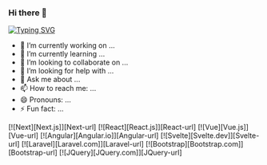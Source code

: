
### Hi there 👋

[![Typing SVG](https://readme-typing-svg.demolab.com?font=Fira+Code&pause=1000&random=false&width=435&lines=Hi%2C+my+name+is+Tri+Hartono.;Just+call+me+Tri.;+welcome+to+my+github)](https://git.io/typing-svg)

- 🔭 I’m currently working on ...
- 🌱 I’m currently learning ...
- 👯 I’m looking to collaborate on ...
- 🤔 I’m looking for help with ...
- 💬 Ask me about ...
- 📫 How to reach me: ...
- 😄 Pronouns: ...
- ⚡ Fun fact: ...
  
 [![Next][Next.js]][Next-url]
 [![React][React.js]][React-url]
 [![Vue][Vue.js]][Vue-url]
 [![Angular][Angular.io]][Angular-url]
 [![Svelte][Svelte.dev]][Svelte-url]
 [![Laravel][Laravel.com]][Laravel-url]
 [![Bootstrap][Bootstrap.com]][Bootstrap-url]
 [![JQuery][JQuery.com]][JQuery-url]
